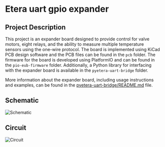 # Etera uart gpio expander

## Project Description

This project is an expander board designed to provide control for valve motors, eight relays, and the ability to measure multiple temperature sensors using the one-wire protocol. The board is implemented using KiCad PCB design software and the PCB files can be found in the `pcb` folder. The firmware for the board is developed using PlatformIO and can be found in the `pio-eub-firmware` folder. Additionally, a Python library for interfacing with the expander board is available in the `pyetera-uart-bridge` folder.

More information about the expander board, including usage instructions and examples, can be found in the [pyetera-uart-bridge/README.md](./pyetera-uart-bridge/README.md) file.

## Schematic

![Schematic](https://i.imgur.com/GOBnLDJ.png)

## Circuit

![Circuit](https://i.imgur.com/JnAUPYg.png)
